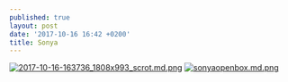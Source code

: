 ```yaml
---
published: true
layout: post
date: '2017-10-16 16:42 +0200'
title: Sonya
---
```

[![2017-10-16-163736_1808x993_scrot.md.png](https://cdn.scrot.moe/images/2017/10/16/2017-10-16-163736_1808x993_scrot.md.png)](https://cdn.scrot.moe/images/2017/10/16/2017-10-16-163736_1808x993_scrot.png)
[![sonyaopenbox.md.png](https://cdn.scrot.moe/images/2017/10/16/sonyaopenbox.md.png)](https://cdn.scrot.moe/images/2017/10/16/sonyaopenbox.png)
